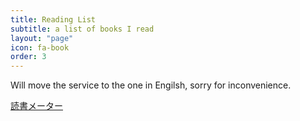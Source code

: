 ```yaml
---
title: Reading List
subtitle: a list of books I read
layout: "page"
icon: fa-book
order: 3
---
```


Will move the service to the one in Engilsh, sorry for inconvenience.

[読書メーター](https://bookmeter.com/users/750986)
